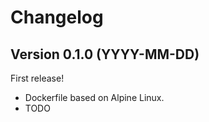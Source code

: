 # Changelog

## Version 0.1.0 (YYYY-MM-DD)

First release!

* Dockerfile based on Alpine Linux.
* TODO
